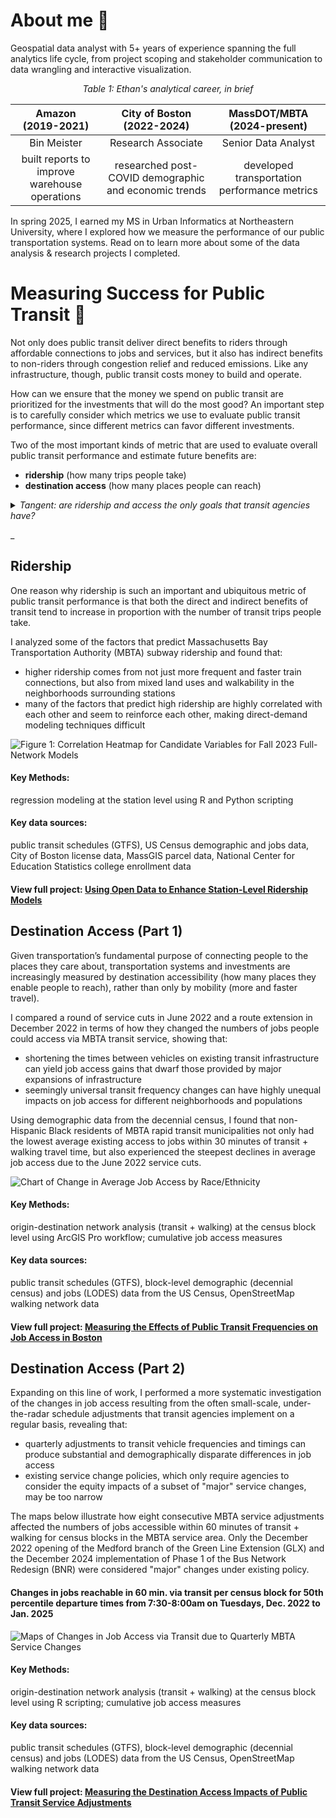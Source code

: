 # About me :wave:
Geospatial data analyst with 5+ years of experience spanning the full analytics life cycle, from project scoping and stakeholder communication to data wrangling and interactive visualization. 

*<p align="center">Table 1: Ethan's analytical career, in brief</p>*

| Amazon <br>(2019-2021) | City of Boston <br>(2022-2024) | MassDOT/MBTA <br>(2024-present) |
| :--------: | :------: | :-------: |
| Bin Meister | Research Associate | Senior Data Analyst |
| built reports to improve warehouse operations | researched post-COVID demographic and economic trends | developed transportation performance metrics | 

In spring 2025, I earned my MS in Urban Informatics at Northeastern University, where I explored how we measure the performance of our public transportation systems. Read on to learn more about some of the data analysis & research projects I completed. 

# Measuring Success for Public Transit :trolleybus:
Not only does public transit deliver direct benefits to riders through affordable connections to jobs and services, but it also has indirect benefits to non-riders through congestion relief and reduced emissions. Like any infrastructure, though, public transit costs money to build and operate. 

How can we ensure that the money we spend on public transit are prioritized for the investments that will do the most good? An important step is to carefully consider which metrics we use to evaluate public transit performance, since different metrics can favor different investments. 

Two of the most important kinds of metric that are used to evaluate overall public transit performance and estimate future benefits are:
-  **ridership** (how many trips people take)
-  **destination access** (how many places people can reach)

<details>

<summary><i>Tangent: are ridership and access the only goals that transit agencies have?</summary>

<br>Most transit agencies don't seek to narrowly maximize ridership or access at an aggregate level. In fact, a large portion of transit service is explicitly designed not to maximize total ridership or access, but instead to provide a basic level of service to a wide swath of communities, a dynamic which Jarrett Walker calls the "<a href="https://humantransit.org/2018/02/basics-the-ridership-coverage-tradeoff.html">ridership-coverage tradeoff</a>". Different agencies apply different value judgments about how to distribute service.

Although ridership and access are not the only goals that transit agencies have, both kinds of metric remain in widespread use, especially for evaluating large-scale service changes.</i>

</details>

_

## Ridership
One reason why ridership is such an important and ubiquitous metric of public transit performance is that both the direct and indirect benefits of transit tend to increase in proportion with the number of transit trips people take.

I analyzed some of the factors that predict Massachusetts Bay Transportation Authority (MBTA) subway ridership and found that:
* higher ridership comes from not just more frequent and faster train connections, but also from mixed land uses and walkability in the neighborhoods surrounding stations
* many of the factors that predict high ridership are highly correlated with each other and seem to reinforce each other, making direct-demand modeling techniques difficult

![Figure 1: Correlation Heatmap for Candidate Variables for Fall 2023 Full-Network Models](docs/assets/img/ridership_figure1.png)

#### __Key Methods__:
regression modeling at the station level using R and Python scripting

#### __Key data sources__:
public transit schedules (GTFS), US Census demographic and jobs data, City of Boston license data, MassGIS parcel data, National Center for Education Statistics college enrollment data

#### __View full project__: [Using Open Data to Enhance Station-Level Ridership Models](https://mciethan.github.io/project1.html)

## Destination Access (Part 1)

Given transportation’s fundamental purpose of connecting people to the places they care about, transportation systems and investments are increasingly measured by destination accessibility (how many places they enable people to reach), rather than only by mobility (more and faster travel).

I compared a round of service cuts in June 2022 and a route extension in December 2022 in terms of how they changed the numbers of jobs people could access via MBTA transit service, showing that:
* shortening the times between vehicles on existing transit infrastructure can yield job access gains that dwarf those provided by major expansions of infrastructure
* seemingly universal transit frequency changes can have highly unequal impacts on job access for different neighborhoods and populations

Using demographic data from the decennial census, I found that non-Hispanic Black residents of MBTA rapid transit municipalities not only had the lowest average existing access to jobs within 30 minutes of transit + walking travel time, but also experienced the steepest declines in average job access due to the June 2022 service cuts.

![Chart of Change in Average Job Access by Race/Ethnicity](docs/assets/img/access_chg_raceethn_errorbars.png)

#### __Key Methods__:
origin-destination network analysis (transit + walking) at the census block level using ArcGIS Pro workflow; cumulative job access measures

#### __Key data sources__:
public transit schedules (GTFS), block-level demographic (decennial census) and jobs (LODES) data from the US Census, OpenStreetMap walking network data

#### __View full project__: [Measuring the Effects of Public Transit Frequencies on Job Access in Boston](https://mciethan.github.io/project2.html)

## Destination Access (Part 2)

Expanding on this line of work, I performed a more systematic investigation of the changes in job access resulting from the often small-scale, under-the-radar schedule adjustments that transit agencies implement on a regular basis, revealing that:

* quarterly adjustments to transit vehicle frequencies and timings can produce substantial and demographically disparate differences in job access
* existing service change policies, which only require agencies to consider the equity impacts of a subset of "major" service changes, may be too narrow 

The maps below illustrate how eight consecutive MBTA service adjustments affected the numbers of jobs accessible within 60 minutes of transit + walking for census blocks in the MBTA service area. Only the December 2022 opening of the Medford branch of the Green Line Extension (GLX) and the December 2024 implementation of Phase 1 of the Bus Network Redesign (BNR) were considered "major" changes under existing policy.

#### Changes in jobs reachable in 60 min. via transit per census block for 50th percentile departure times from 7:30-8:00am on Tuesdays, Dec. 2022 to Jan. 2025

![Maps of Changes in Job Access via Transit due to Quarterly MBTA Service Changes](docs/assets/img/practicum_facetmap.png)

#### __Key Methods__:
origin-destination network analysis (transit + walking) at the census block level using R scripting; cumulative job access measures

#### __Key data sources__:
public transit schedules (GTFS), block-level demographic (decennial census) and jobs (LODES) data from the US Census, OpenStreetMap walking network data

#### __View full project__: [Measuring the Destination Access Impacts of Public Transit Service Adjustments](https://mciethan.github.io/project3.html)